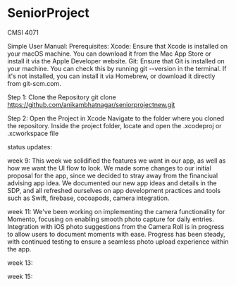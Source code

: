 # SeniorProject
CMSI 4071

Simple User Manual: 
Prerequisites:
Xcode: Ensure that Xcode is installed on your macOS machine. You can download it from the Mac App Store or install it via the Apple Developer website.
Git: Ensure that Git is installed on your machine. You can check this by running git --version in the terminal. If it's not installed, you can install it via Homebrew, or download it directly from git-scm.com.

Step 1: Clone the Repository
git clone https://github.com/anikambhatnagar/seniorprojectnew.git

Step 2: Open the Project in Xcode
Navigate to the folder where you cloned the repository.
Inside the project folder, locate and open the .xcodeproj or .xcworkspace file


status updates:

week 9:
This week we solidified the features we want in our app, as well as how we want the UI flow to look. We made some changes to our initial proposal for the app, since we decided to stray away from the financiual advising app idea. We documented our new app ideas and details in the SDP, and all refreshed ourselves on app development practices and tools such as Swift, firebase, cocoapods, camera integration.

week 11:
We've been working on implementing the camera functionality for Momento, focusing on enabling smooth photo capture for daily entries. Integration with iOS photo suggestions from the Camera Roll is in progress to allow users to document moments with ease. Progress has been steady, with continued testing to ensure a seamless photo upload experience within the app.

week 13:

week 15:
